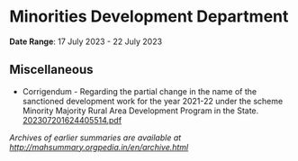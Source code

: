 # Minorities Development Department

**Date Range**: 17 July 2023 - 22 July 2023


## Miscellaneous
- Corrigendum - Regarding the partial change in the name of the sanctioned development work for the year 2021-22 under the scheme Minority Majority Rural Area Development Program in the State.\
  [202307201624405514.pdf](https://gr.maharashtra.gov.in/Site/Upload/Government%20Resolutions/English/202307201624405514.pdf)


*Archives of earlier summaries are available at http://mahsummary.orgpedia.in/en/archive.html*